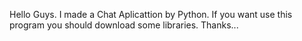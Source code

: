 Hello Guys. I made a Chat Aplicattion by Python.
If you want use this program you should download some libraries.
Thanks...
